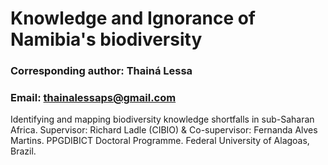 # Knowledge and Ignorance of Namibia&#39;s biodiversity
### Corresponding author: Thainá Lessa
### Email: thainalessaps@gmail.com

Identifying and mapping biodiversity knowledge shortfalls in sub-Saharan Africa. Supervisor: Richard Ladle (CIBIO) & Co-supervisor: Fernanda Alves Martins. PPGDIBICT Doctoral Programme. Federal University of Alagoas, Brazil.
